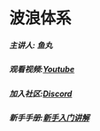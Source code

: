 # 波浪体系

  
  <!DOCTYPE html>
<html>
<head>
</head>
<body>
<h5>主讲人: 鱼丸
  
<h5>观看视频:<a href="https://www.youtube.com/channel/UCrodljOlMoZJSvQaibWEcJQ">Youtube</a>
  
<h5>加入社区:<a href="https://discord.gg/m2AtHCff">Discord</a>
  
<h5>新手手册:<a href="https://www.kancloud.cn/tradercz/abtcbook/2158768">新手入门讲解</a>
  
</body>
</html>
